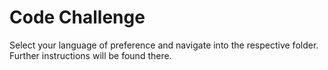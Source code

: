 # Code Challenge

Select your language of preference and navigate into the respective folder. Further instructions will be found there.